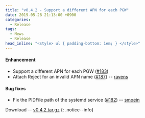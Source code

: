 ```yaml
---
title: "v0.4.2 - Support a different APN for each PGW"
date: 2019-05-28 21:13:00 +0900
categories:
  - Release
tags:
  - News
  - Release
head_inline: "<style> ul { padding-bottom: 1em; } </style>"
---
```


#### Enhancement
- Support a different APN for each PGW ([#183](https://github.com/open5gs/nextepc/issues/183))
- Attach Reject for an invalid APN name ([#187](https://github.com/open5gs/nextepc/issues/187)) -- [ravens](https://github.com/ravens)

#### Bug fixes
- Fix the PIDFile path of the systemd service ([#182](https://github.com/open5gs/nextepc/issues/182)) -- [smoein](https://github.com/smoein)

Download -- [v0.4.2.tar.gz](https://github.com/open5gs/nextepc/archive/v0.4.2.tar.gz)
{: .notice--info}
